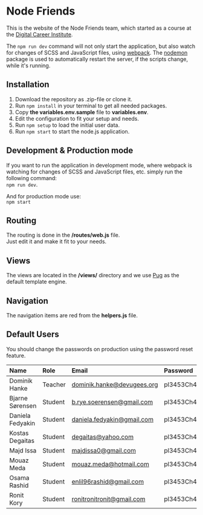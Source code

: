 # Node Friends

This is the website of the Node Friends team, which started as a course at the [Digital Career Institute](https://digitalcareerinstitute.org/).

The ```npm run dev``` command will not only start the application, but also watch for changes of SCSS and JavaScript files, using [webpack](https://webpack.js.org/). The [nodemon](https://nodemon.io/) package is used to automatically restart the server, if the scripts change, while it's running.

## Installation

1. Download the repository as .zip-file or clone it.    
1. Run ```npm install``` in your terminal to get all needed packages.
1. Copy __the variables.env.sample__ file to __variables.env__.
2. Edit the configuration to fit your setup and needs.
3. Run ```npm setup``` to load the initial user data.
1. Run ```npm start``` to start the node.js application.

## Development &amp; Production mode

If you want to run the application in development mode, where webpack is watching for changes of SCSS and JavaScript files, etc. simply run the following command:  
```npm run dev```.

And for production mode use:  
```npm start```

## Routing

The routing is done in the __/routes/web.js__ file.  
Just edit it and make it fit to your needs.

## Views

The views are located in the __/views/__ directory and we use [Pug](https://github.com/pugjs/pug) as the default template engine.

## Navigation

The navigation items are red from the __helpers.js__ file.

## Default Users

You should change the passwords on production using the password reset feature.

Name             | Role    | Email                      | Password
:--------------- | :------ | :------------------------- | :------
Dominik Hanke    | Teacher | dominik.hanke@devugees.org | pl3453Ch4ng3
Bjarne Sørensen  | Student | b.rye.soerensen@gmail.com  | pl3453Ch4ng3
Daniela Fedyakin | Student | daniela.fedyakin@gmail.com | pl3453Ch4ng3
Kostas Degaitas  | Student | degaitas@yahoo.com         | pl3453Ch4ng3
Majd Issa        | Student | majdissa0@gmail.com        | pl3453Ch4ng3
Mouaz Meda       | Student | mouaz.meda@hotmail.com     | pl3453Ch4ng3
Osama Rashid     | Student | enlil96rashid@gmail.com    | pl3453Ch4ng3
Ronit Kory       | Student | ronitronitronit@gmail.com  | pl3453Ch4ng3